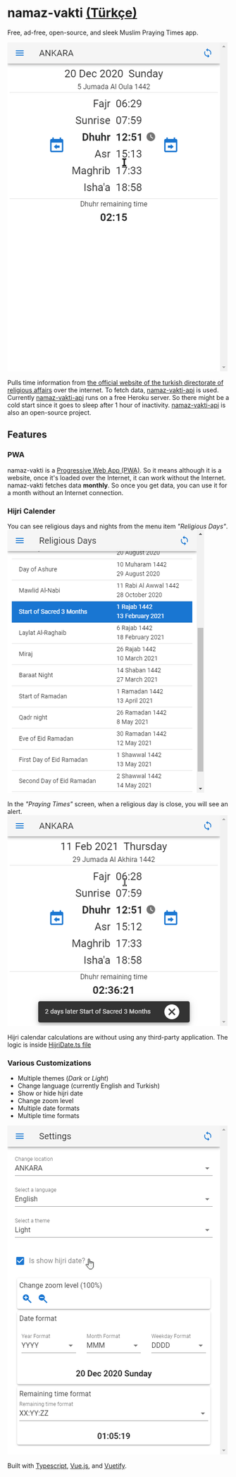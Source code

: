 # namaz-vakti [(Türkçe)](BENİOKU.md) 
Free, ad-free, open-source, and sleek Muslim Praying Times app. 

<img src="doc/show-case.gif" title="religious days and nights"/>

Pulls time information from [the official website of the turkish directorate of religious affairs](https://namazvakitleri.diyanet.gov.tr/en-US) over the internet. To fetch data, [namaz-vakti-api](https://github.com/canbax/namaz-vakti-api) is used. Currently [namaz-vakti-api](https://github.com/canbax/namaz-vakti-api) runs on a free Heroku server. So there might be a cold start since it goes to sleep after 1 hour of inactivity. [namaz-vakti-api](https://github.com/canbax/namaz-vakti-api) is also an open-source project.

## Features
### PWA
namaz-vakti is a [Progressive Web App (PWA)](https://developer.mozilla.org/en-US/docs/Web/Progressive_web_apps). So it means although it is a website, once it's loaded over the Internet, it can work without the Internet. namaz-vakti fetches data **monthly**. So once you get data, you can use it for a month without an Internet connection.

### Hijri Calender
You can see religious days and nights from the menu item _"Religious Days"_.
<img src="doc/religious-dates.png" title="religious days and nights"/>

In the _"Praying Times"_ screen, when a religious day is close, you will see an alert.
<img src="doc/alert-religious-day.png" title="religious days and nights"/>

Hijri calendar calculations are without using any third-party application. The logic is inside [HijriDate.ts file](https://github.com/canbax/namaz-vakti/blob/master/src/HijriDate.ts)

### Various Customizations
- Multiple themes (_Dark_ or _Light_)
- Change language (currently English and Turkish)
- Show or hide hijri date
- Change zoom level
- Multiple date formats
- Multiple time formats

<img src="doc/settings.png" title="Settings"/>

Built with [Typescript](https://www.typescriptlang.org/), [Vue.js](https://vuejs.org/), and [Vuetify](https://vuetifyjs.com/en/).
